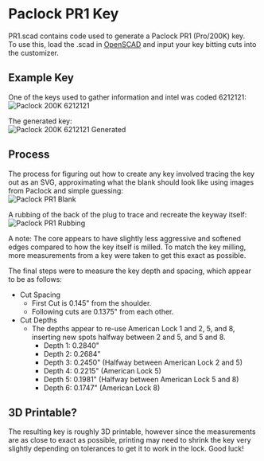 # Paclock PR1 Key
PR1.scad contains code used to generate a Paclock PR1 (Pro/200K) key.  
To use this, load the .scad in [OpenSCAD](https://openscad.org) and input your key bitting cuts into the customizer.  

## Example Key
One of the keys used to gather information and intel was coded 6212121:
![Paclock 200K 6212121](https://github.com/Lock-RE/3d-lock-library/edit/main/Paclock/Resources/PR1%20Key.jpg)

The generated key:  
![Paclock 200K 6212121 Generated](https://github.com/Lock-RE/3d-lock-library/edit/main/Paclock/Resources/PR1%20Key%20Generated.png)

## Process
The process for figuring out how to create any key involved tracing the key out as an SVG, approximating what the blank should look like using images from Paclock and simple guessing:  
![Paclock PR1 Blank](https://github.com/Lock-RE/3d-lock-library/edit/main/Paclock/PR1%20Blank.svg)

A rubbing of the back of the plug to trace and recreate the keyway itself:  
![Paclock PR1 Rubbing](https://github.com/Lock-RE/3d-lock-library/edit/main/Paclock/Resources/PR1%20Keyway%20Rubbing.jpg)  

A note: The core appears to have slightly less aggressive and softened edges compared to how the key itself is milled. To match the key milling, more measurements from a key were taken to get this exact as possible.  

The final steps were to measure the key depth and spacing, which appear to be as follows:  
- Cut Spacing
	- First Cut is 0.145" from the shoulder.
	- Following cuts are 0.1375" from each other.
- Cut Depths
	- The depths appear to re-use American Lock 1 and 2, 5, and 8, inserting new spots halfway between 2 and 5, and 5 and 8.
		- Depth 1: 0.2840"
		- Depth 2: 0.2684"
		- Depth 3: 0.2450" (Halfway between American Lock 2 and 5)
		- Depth 4: 0.2215" (American Lock 5)
		- Depth 5: 0.1981" (Halfway between American Lock 5 and 8)
		- Depth 6: 0.1747" (American Lock 8)

## 3D Printable?
The resulting key is roughly 3D printable, however since the measurements are as close to exact as possible, printing may need to shrink the key very slightly depending on tolerances to get it to work in the lock. Good luck!
